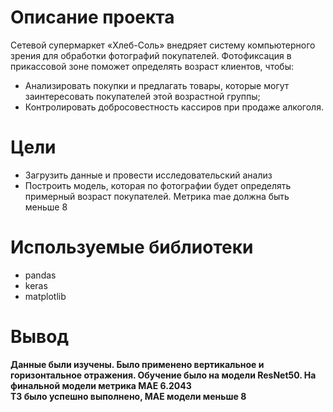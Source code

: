 # Описание проекта
Сетевой супермаркет «Хлеб-Соль» внедряет систему компьютерного зрения для обработки фотографий покупателей. Фотофиксация в прикассовой зоне поможет определять возраст клиентов, чтобы:
* Анализировать покупки и предлагать товары, которые могут заинтересовать покупателей этой возрастной группы;
* Контролировать добросовестность кассиров при продаже алкоголя.

# Цели
* Загрузить данные и провести исследовательский анализ
* Построить модель, которая по фотографии будет определять примерный возраст покупателей. Метрика mae должна быть меньше 8
  
# Используемые библиотеки
* pandas
* keras
* matplotlib
# Вывод
**Данные были изучены. Было применено вертикальное и горизонтальное отражения. Обучение было на модели ResNet50. На финальной модели метрика MAE 6.2043**<br>
**ТЗ было успешно выполнено, MAE модели меньше 8**

